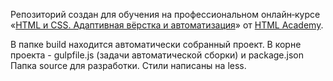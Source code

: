 Репозиторий создан для обучения на профессиональном онлайн‑курсе «[HTML и CSS. Адаптивная вёрстка и автоматизация](https://htmlacademy.ru/intensive/adaptive)» от [HTML Academy](https://htmlacademy.ru).

В папке build находится автоматически собранный проект. 
В корне проекта - gulpfile.js (задачи автоматической сборки) и package.json 
Папка source для разработки. Стили написаны на less.

